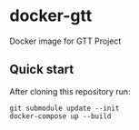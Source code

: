 # docker-gtt

Docker image for GTT Project

## Quick start

After cloning this repository run:

```
git submodule update --init
docker-compose up --build
```
